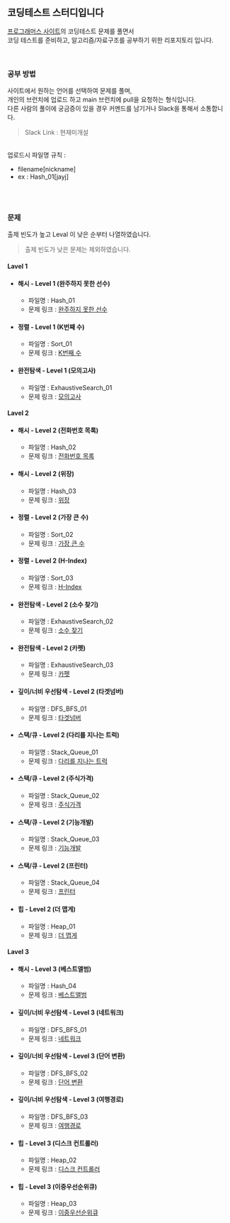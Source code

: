## 코딩테스트 스터디입니다

[프로그래머스 사이트](https://programmers.co.kr/learn/challenges)의 코딩테스트 문제를 풀면서 <br>
코딩 테스트를 준비하고, 알고리즘/자료구조를 공부하기 위한 리포지토리 입니다.

<br>

### 공부 방법

사이트에서 원하는 언어를 선택하여 문제를 풀며,<br>
개인의 브런치에 업로드 하고 main 브런치에 pull을 요청하는 형식입니다.<br>
다른 사람의 풀이에 궁금증이 있을 경우 커멘드를 남기거나 Slack을 통해서 소통합니다.<br>

> Slack Link : 현재미개설

<br>
업로드시 파일명 규칙 : <br>

- filename[nickname]
- ex : Hash_01[jayj]

<br>
<br>

### 문제

출제 빈도가 높고 Leval 이 낮은 순부터 나열하였습니다.<br>
> 출제 빈도가 낮은 문제는 제외하였습니다.<br>

#### Lavel 1

- #### 해시 - Level 1 (완주하지 못한 선수)
    - 파일명 : Hash_01
    - 문제 링크 : [완주하지 못한 선수](https://programmers.co.kr/learn/courses/30/lessons/42576?language=javascript)
- #### 정렬 - Level 1 (K번째 수)
    - 파일명 : Sort_01
    - 문제 링크 : [K번째 수](https://programmers.co.kr/learn/courses/30/lessons/42748)
- #### 완전탐색 - Level 1 (모의고사)
    - 파일명 : ExhaustiveSearch_01
    - 문제 링크 : [모의고사](https://programmers.co.kr/learn/courses/30/lessons/42840)

#### Lavel 2

- #### 해시 - Level 2 (전화번호 목록)
    - 파일명 : Hash_02
    - 문제 링크 : [전화번호 목록](https://programmers.co.kr/learn/courses/30/lessons/42577)
- #### 해시 - Level 2 (위장)
    - 파일명 : Hash_03
    - 문제 링크 : [위장](https://programmers.co.kr/learn/courses/30/lessons/42578)
- #### 정렬 - Level 2 (가장 큰 수)
    - 파일명 : Sort_02
    - 문제 링크 : [가장 큰 수](https://programmers.co.kr/learn/courses/30/lessons/42746)
- #### 정렬 - Level 2 (H-Index)
    - 파일명 : Sort_03
    - 문제 링크 : [H-Index](https://programmers.co.kr/learn/courses/30/lessons/42747)
- #### 완전탐색 - Level 2 (소수 찾기)
    - 파일명 : ExhaustiveSearch_02
    - 문제 링크 : [소수 찾기](https://programmers.co.kr/learn/courses/30/lessons/42839)
- #### 완전탐색 - Level 2 (카펫)
    - 파일명 : ExhaustiveSearch_03
    - 문제 링크 : [카펫](https://programmers.co.kr/learn/courses/30/lessons/42842)
- #### 깊이/너비 우선탐색 - Level 2 (타겟넘버)
    - 파일명 : DFS_BFS_01
    - 문제 링크 : [타겟넘버](https://programmers.co.kr/learn/courses/30/lessons/43165)
- #### 스택/큐 - Level 2 (다리를 지나는 트럭)
    - 파일명 : Stack_Queue_01
    - 문제 링크 : [다리를 지나는 트럭](https://programmers.co.kr/learn/courses/30/lessons/42583)
- #### 스택/큐 - Level 2 (주식가격)
    - 파일명 : Stack_Queue_02
    - 문제 링크 : [주식가격](https://programmers.co.kr/learn/courses/30/lessons/42584)
- #### 스택/큐 - Level 2 (기능개발)
    - 파일명 : Stack_Queue_03
    - 문제 링크 : [기능개발](https://programmers.co.kr/learn/courses/30/lessons/42586)
- #### 스택/큐 - Level 2 (프린터)
    - 파일명 : Stack_Queue_04
    - 문제 링크 : [프린터](https://programmers.co.kr/learn/courses/30/lessons/42587)
- #### 힙 - Level 2 (더 맵게)
    - 파일명 : Heap_01
    - 문제 링크 : [더 맵게](https://programmers.co.kr/learn/courses/30/lessons/42626)

#### Lavel 3

- #### 해시 - Level 3 (베스트앨범)
    - 파일명 : Hash_04
    - 문제 링크 : [베스트앨범](https://programmers.co.kr/learn/courses/30/lessons/42579)
- #### 깊이/너비 우선탐색 - Level 3 (네트워크)
    - 파일명 : DFS_BFS_01
    - 문제 링크 : [네트워크](https://programmers.co.kr/learn/courses/30/lessons/43162)
- #### 깊이/너비 우선탐색 - Level 3 (단어 변환)
    - 파일명 : DFS_BFS_02
    - 문제 링크 : [단어 변환](https://programmers.co.kr/learn/courses/30/lessons/43163)
- #### 깊이/너비 우선탐색 - Level 3 (여행경로)
    - 파일명 : DFS_BFS_03
    - 문제 링크 : [여행경로](https://programmers.co.kr/learn/courses/30/lessons/43164)
- #### 힙 - Level 3 (디스크 컨트롤러)
    - 파일명 : Heap_02
    - 문제 링크 : [디스크 컨트롤러](https://programmers.co.kr/learn/courses/30/lessons/42627)
- #### 힙 - Level 3 (이중우선순위큐)
    - 파일명 : Heap_03
    - 문제 링크 : [이중우선순위큐](https://programmers.co.kr/learn/courses/30/lessons/42628)